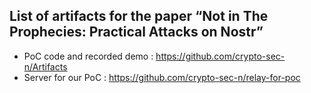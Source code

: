 ## List of artifacts for the paper “Not in The Prophecies: Practical Attacks on Nostr”

- PoC code and recorded demo : https://github.com/crypto-sec-n/Artifacts
- Server for our PoC : https://github.com/crypto-sec-n/relay-for-poc
